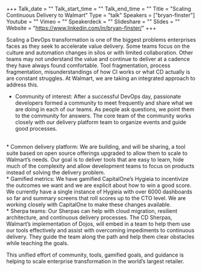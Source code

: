 +++
Talk_date = ""
Talk_start_time = ""
Talk_end_time = ""
Title = "Scaling Continuous Delivery to Walmart"
Type = "talk"
Speakers = ["bryan-finster"]
Youtube = ""
Vimeo = ""
Speakerdeck = ""
Slideshare = ""
Slides = ""
Website = "https://www.linkedin.com/in/bryan-finster/"
+++

Scaling a DevOps transformation is one of the biggest problems enterprises faces as they seek to accelerate value delivery. Some teams focus on the culture and automation changes in silos or with limited collaboration. Other teams may not understand the value and continue to deliver at a cadence they have always found comfortable. Tool fragmentation, process fragmentation, misunderstandings of how CI works or what CD actually is are constant struggles. At Walmart, we are taking an integrated approach to address this.

* Community of interest: After a successful DevOps day, passionate developers formed a community to meet frequently and share what we are doing in each of our teams. As people ask questions, we point them to the community for answers. The core team of the community works closely with our delivery platform team to organize events and guide good processes.
<br>
* Common delivery platform: We are building, and will be sharing, a tool suite based on open source offerings upgraded to allow them to scale to Walmart’s needs. Our goal is to deliver tools that are easy to learn, hide much of the complexity and allow development teams to focus on products instead of solving the delivery problem.
<br>
* Gamified metrics: We have gamified CapitalOne’s Hygieia to incentivize the outcomes we want and we are explicit about how to win a good score. We currently have a single instance of Hygieia with over 6000 dashboards so far and summary screens that roll scores up to the CTO level. We are working closely with CapitalOne to make these changes available.
<br>
* Sherpa teams: Our Sherpas can help with cloud migration, resilient architecture, and continuous delivery processes. The CD Sherpas, Walmart’s implementation of Dojos, will embed in a team to help them use our tools effectively and assist with overcoming impediments to continuous delivery. They guide the team along the path and help them clear obstacles while teaching the goals.
<br>

This unified effort of community, tools, gamified goals, and guidance is helping to scale enterprise transformation in the world’s largest retailer.